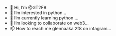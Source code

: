 - 👋 Hi, I’m @GT2F8
- 👀 I’m interested in python...
- 🌱 I’m currently learning python ...
- 💞️ I’m looking to collaborate on web3...
- 📫 How to reach me glennaaka 2f8 on intagram...

<!---
GT2F8/GT2F8 is a ✨ special ✨ repository because its `README.md` (this file) appears on your GitHub profile.
You can click the Preview link to take a look at your changes.
--->
